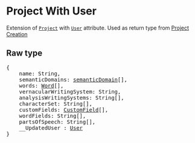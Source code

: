 # Project With User

Extension of [`Project`](project.md) with [`User`](..\users\user.md) attribute. Used as return type from [Project Creation](post.md)

## Raw type

<pre>
{
    name: String,
    semanticDomains: <a href=words/semanticDomain.md>semanticDomain</a>[],
    words: <a href=words/word.md>Word</a>[],
    vernacularWritingSystem: String,
    analysisWritingSystems: String[],
    characterSet: String[],
    customFields: <a href=customField.md>CustomField</a>[],
    wordFields: String[],
    partsOfSpeech: String[],
    __UpdatedUser : <a href=customField.md>User</a>
}
</pre>
